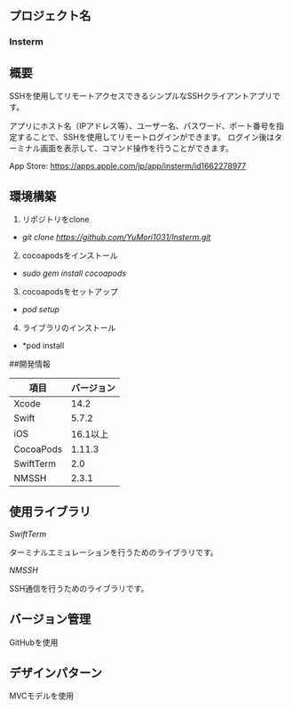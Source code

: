 ## プロジェクト名
### Insterm

## 概要
SSHを使用してリモートアクセスできるシンプルなSSHクライアントアプリです。

アプリにホスト名（IPアドレス等）、ユーザー名、パスワード、ポート番号を指定することで、SSHを使用してリモートログインができます。
ログイン後はターミナル画面を表示して、コマンド操作を行うことができます。

App Store: https://apps.apple.com/jp/app/insterm/id1662278977

## 環境構築
1. リポジトリをclone 

- *git clone https://github.com/YuMori1031/Insterm.git*

2. cocoapodsをインストール 

- *sudo gem install cocoapods*

3. cocoapodsをセットアップ

- *pod setup*

4. ライブラリのインストール

- *pod install

##開発情報

| 項目 | バージョン |
| ---- | ---- |
| Xcode | 14.2 |
| Swift | 5.7.2 |
| iOS | 16.1以上 |
| CocoaPods | 1.11.3 |
| SwiftTerm | 2.0 |
| NMSSH | 2.3.1 |

## 使用ライブラリ
*SwiftTerm*

ターミナルエミュレーションを行うためのライブラリです。

*NMSSH*

SSH通信を行うためのライブラリです。

## バージョン管理
GitHubを使用

## デザインパターン
MVCモデルを使用

